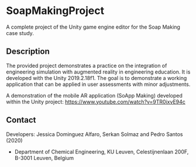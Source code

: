 # SoapMakingProject

A complete project of the Unity game engine editor for the Soap Making case study.

## Description

The provided project demonstrates a practice on the integration of engineering simulation with augmented reality in engineering education. It is developed with the Unity 2019.2.18f1. The goal is to demonstrate a working application that can be applied in user assessments with minor adjustments.

A demonstration of the mobile AR application (SoApp Making) developed within the Unity project: https://www.youtube.com/watch?v=9TR0ixvE94c

## Contact

Developers: Jessica Dominguez Alfaro, Serkan Solmaz and Pedro Santos (2020)

- Department of Chemical Engineering, KU Leuven, Celestijnenlaan 200F, B-3001 Leuven, Belgium
